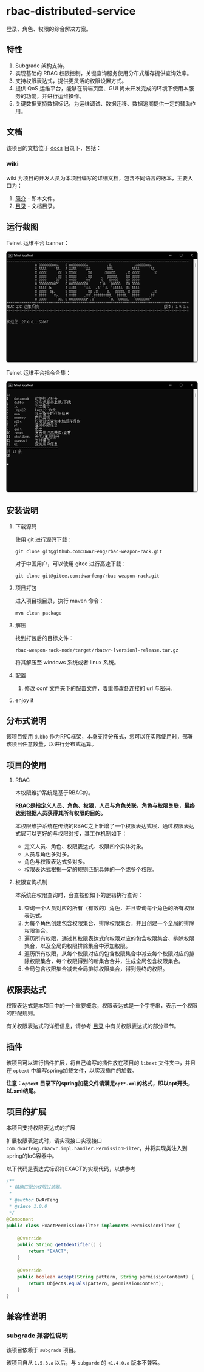 # rbac-distributed-service

登录、角色、权限的综合解决方案。

## 特性

1. Subgrade 架构支持。
2. 实现基础的 RBAC 权限控制，关键查询服务使用分布式缓存提供查询效率。
3. 支持权限表达式，提供更灵活的权限设置方式。
4. 提供 QoS 运维平台，能够在前端页面、GUI 尚未开发完成的环境下使用本服务的功能，并进行运维操作。
5. 关键数据支持数据标记，为运维调试、数据迁移、数据追溯提供一定的辅助作用。

## 文档

该项目的文档位于 [docs](../../../docs) 目录下，包括：

### wiki

wiki 为项目的开发人员为本项目编写的详细文档，包含不同语言的版本，主要入口为：

1. [简介](./Introduction.md) - 即本文件。
2. [目录](./Contents.md) - 文档目录。

## 运行截图

Telnet 运维平台 banner：

![Telnet 运维平台 banner](./images/TelqosBanner.png "Telnet 运维平台 banner")

Telnet 运维平台指令合集：

![Telnet 运维平台指令合集](./images/TelqosCommands.png "Telnet 运维平台指令合集")

## 安装说明

1. 下载源码

   使用 git 进行源码下载：

   ```shell
   git clone git@github.com:DwArFeng/rbac-weapon-rack.git
   ```

   对于中国用户，可以使用 gitee 进行高速下载：

   ```shell
   git clone git@gitee.com:dwarfeng/rbac-weapon-rack.git
   ```

2. 项目打包

   进入项目根目录，执行 maven 命令：

   ```shell
   mvn clean package
   ```

3. 解压

   找到打包后的目标文件：

   ```
   rbac-weapon-rack-node/target/rbacwr-[version]-release.tar.gz
   ```

   将其解压至 windows 系统或者 linux 系统。

4. 配置

   1. 修改 conf 文件夹下的配置文件，着重修改各连接的 url 与密码。

5. enjoy it

## 分布式说明

该项目使用 `dubbo` 作为RPC框架，本身支持分布式，您可以在实际使用时，部署该项目任意数量，以进行分布式运算。

## 项目的使用

1. RBAC

   本权限维护系统是基于RBAC的。

   **RBAC是指定义人员、角色、权限，人员与角色关联，角色与权限关联，最终达到根据人员获得其所有权限的目的。**

   本权限维护系统在传统的RBAC之上新增了一个权限表达式层，通过权限表达式层可以更好的与权限对接，其工作机制如下：

   - 定义人员、角色、权限表达式、权限四个实体对象。
   - 人员与角色多对多。
   - 角色与权限表达式多对多。
   - 权限表达式根据一定的规则匹配具体的一个或多个权限。

2. 权限查询机制

   本系统在权限查询时，会查按照如下的逻辑执行查询：

   1. 查询一个人员对应的所有（有效的）角色，并且查询每个角色的所有权限表达式。
   2. 为每个角色创建包含权限集合、排除权限集合，并且创建一个全局的排除权限集合。
   3. 遍历所有权限，通过其权限表达式向权限对应的包含权限集合、排除权限集合，以及全局的权限排除集合中添加权限。
   4. 遍历所有权限，从每个权限对应的包含权限集合中减去每个权限对应的排除权限集合，每个权限得到的新集合合并，生成全局包含权限集合。
   5. 全局包含权限集合减去全局排除权限集合，得到最终的权限。

## 权限表达式

权限表达式是本项目中的一个重要概念，权限表达式是一个字符串，表示一个权限的匹配规则。

有关权限表达式的详细信息，请参考 [目录](./Contents.md) 中有关权限表达式的部分章节。

## 插件

该项目可以进行插件扩展，将自己编写的插件放在项目的 `libext` 文件夹中，并且在 `optext` 中编写spring加载文件，以实现插件的加载。

**注意：`optext` 目录下的spring加载文件请满足`opt*.xml`的格式，即以opt开头，以.xml结尾。**

## 项目的扩展

本项目支持权限表达式的扩展

扩展权限表达式时，请实现接口实现接口
`com.dwarfeng.rbacwr.impl.handler.PermissionFilter`，并将实现类注入到spring的IoC容器中。

以下代码是表达式标识符EXACT的实现代码，以供参考

```java
/**
 * 精确匹配的权限过滤器。
 *
 * @author DwArFeng
 * @since 1.0.0
 */
@Component
public class ExactPermissionFilter implements PermissionFilter {

    @Override
    public String getIdentifier() {
        return "EXACT";
    }

    @Override
    public boolean accept(String pattern, String permissionContent) {
        return Objects.equals(pattern, permissionContent);
    }
}
```

## 兼容性说明

### subgrade 兼容性说明

该项目依赖于 `subgrade` 项目。

该项目自从 `1.5.3.a` 以后，与 `subgarde` 的 `<1.4.0.a` 版本不兼容。
